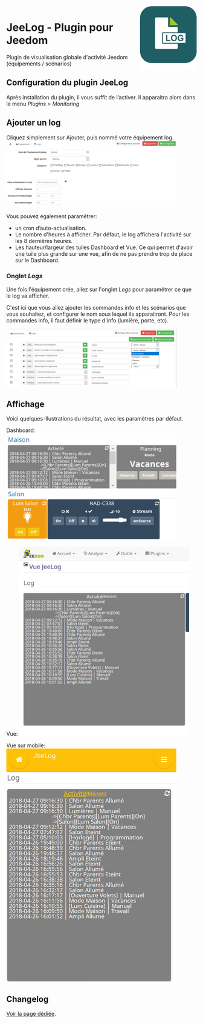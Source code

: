 <img align="right" src="/plugin_info/jeelog_icon.png" width="150">

# JeeLog - Plugin pour Jeedom

Plugin de visualisation globale d'activité Jeedom (équipements / scénarios)

## Configuration du plugin JeeLog

Après installation du plugin, il vous suffit de l’activer.
Il apparaitra alors dans le menu *Plugins > Monitoring*

## Ajouter un log
Cliquez simplement sur Ajouter, puis nommé votre équipement log.
<img src="../images/equipement.jpg" width="450">

Vous pouvez également paramétrer:
- un cron d’auto-actualisation.
- Le nombre d'heures à afficher. Par défaut, le log affichera l'activité sur les 8 dernières heures.
- Les hauteur/largeur des tuiles Dashboard et Vue. Ce qui permet d'avoir une tuile plus grande sur une vue, afin de ne pas prendre trop de place sur le Dashboard.

### Onglet *Logs*

Une fois l'équipement crée, allez sur l'onglet *Logs* pour paramétrer ce que le log va afficher.

C'est ici que vous allez ajouter les commandes info et les scénarios que vous souhaitez, et configurer le nom sous lequel ils apparaitront. Pour les commandes info, il faut définir le type d'info (lumière, porte, etc).

<img src="../images/log.jpg" width="450">

## Affichage

Voici quelques illustrations du résultat, avec les paramètres par défaut.

Dashboard:
<img src="../images/dashboard.jpg" width="450">

Vue:
<img src="../images/dview.jpg" width="450">

Vue sur mobile:
<img src="../images/mview.jpg" width="450">


## Changelog

[Voir la page dédiée](changelog.md).

